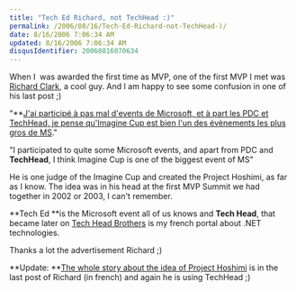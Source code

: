 ```yaml
---
title: "Tech Ed Richard, not TechHead :)"
permalink: /2006/08/16/Tech-Ed-Richard-not-TechHead-)/
date: 8/16/2006 7:06:34 AM
updated: 8/16/2006 7:06:34 AM
disqusIdentifier: 20060816070634
---
```

When I  was awarded the first time as MVP, one of the first MVP I met was [Richard Clark](http://blogs.developpeur.org/richardc/default.aspx), a cool guy. And I am happy to see some confusion in one of his last post ;)

"**[J'ai participé à pas mal d'events de Microsoft, et à part les PDC et TechHead, je pense qu'Imagine Cup est bien l'un des évènements les plus gros de MS](http://blogs.developpeur.org/richardc/archive/2006/08/15/23072.aspx)."
<!-- more -->

"I participated to quite some Microsoft events, and apart from PDC and **TechHead**, I think Imagine Cup is one of the biggest event of MS"

He is one judge of the Imagine Cup and created the Project Hoshimi, as far as I know. The idea was in his head at the first MVP Summit we had together in 2002 or 2003, I can't remember.

**Tech Ed **is the Microsoft event all of us knows and **Tech Head**, that became later on [Tech Head Brothers](http://www.techheadbrothers.com/) is my french portal about .NET technologies.

Thanks a lot the advertisement Richard ;)

**Update: **[The whole story about the idea of Project Hoshimi](http://blogs.developpeur.org/richardc/archive/2006/08/15/23074.aspx) is in the last post of Richard (in french) and again he is using TechHead ;)
